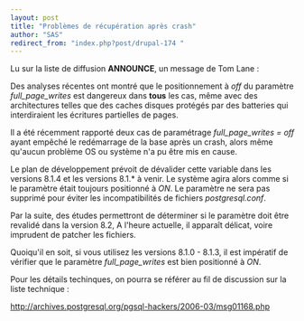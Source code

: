 ```yaml
---
layout: post
title: "Problèmes de récupération après crash"
author: "SAS"
redirect_from: "index.php?post/drupal-174 "
---
```




<p>

Lu sur la liste de diffusion <strong>ANNOUNCE</strong>, un message de Tom Lane&nbsp;:

</p>

<p>

Des analyses récentes ont montré que le positionnement à <em>off</em> du paramètre <em>full_page_writes</em> est dangereux dans <strong>tous</strong> les cas, même avec des architectures telles que des caches disques protégés par des batteries qui interdiraient les écritures partielles de pages.

</p>

<p>

Il a été récemment rapporté deux cas de paramétrage <em>full_page_writes = off</em> ayant empêché le redémarrage de la base après un crash, alors même qu'aucun problème OS ou système n'a pu être mis en cause.

</p>

<p>

Le plan de développement prévoit de dévalider cette variable dans les versions 8.1.4 et les versions 8.1.* à venir. Le système agira alors comme si le paramètre était toujours positionné à <em>ON</em>. Le paramètre ne sera pas supprimé pour éviter les incompatibilités de fichiers <em>postgresql.conf</em>.

</p>

<p>

Par la suite, des études permettront de déterminer si le paramètre doit être revalidé dans la version 8.2, A l'heure actuelle, il apparaît délicat, voire imprudent de patcher les fichiers.

</p>

<p>

Quoiqu'il en soit, si vous utilisez les versions 8.1.0 - 8.1.3, il est impératif de vérifier que le paramètre <em>full_page_writes</em> est bien positionné à <em>ON</em>.

</p>

<p>

Pour les détails techinques, on pourra se référer au fil de discussion sur la liste technique&nbsp;:

<a href="http://archives.postgresql.org/pgsql-hackers/2006-03/msg01168.php">http://archives.postgresql.org/pgsql-hackers/2006-03/msg01168.php</a>

</p>